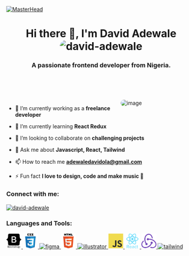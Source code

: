 [![MasterHead](https://i.pinimg.com/originals/06/6d/c3/066dc352e368eb84f17c9aa0154a1a87.gif)](https://github.com/DavidAdewale)

<h1 align="center">Hi there 👋, I'm David Adewale <img width='30' style='border-radius: 200px;' src="https://avatars.githubusercontent.com/u/120166285?s=400&u=6e20756bf97834ed7cd575092cadd3f00fe2b26d&v=4" alt="david-adewale" /> </h1>
<h3 align="center" style='padding-bottom: 2rem;'>A passionate frontend developer from Nigeria.</h3>

<br/>
<br/>

<img align='right' width='200' alt='image' style='border-radius: 16px;' src='https://i.pinimg.com/564x/28/54/4f/28544f9edce7a2046945be3c5b5522dd.jpg' />

<!-- <p align="left"> </p> -->

- 🔭 I’m currently working as a **freelance developer**

- 🌱 I’m currently learning **React Redux**

- 👯 I’m looking to collaborate on **challenging projects**

- 💬 Ask me about **Javascript, React, Tailwind**

- 📫 How to reach me **adewaledavidola@gmail.com**

- ⚡ Fun fact **I love to design, code and make music 🎵**

<h3 align="left">Connect with me:</h3>
<p align="left">
<a href="https://www.linkedin.com/in/david-adewale-a64082209/" target="blank"><img align="center" src="https://raw.githubusercontent.com/rahuldkjain/github-profile-readme-generator/master/src/images/icons/Social/linked-in-alt.svg" alt="david-adewale" height="30" width="40" /></a>
</p>

<h3 align="left">Languages and Tools:</h3>
<p align="left"> <a href="https://getbootstrap.com" target="_blank" rel="noreferrer"> <img src="https://raw.githubusercontent.com/devicons/devicon/master/icons/bootstrap/bootstrap-plain-wordmark.svg" alt="bootstrap" width="40" height="40"/> </a> <a href="https://www.w3schools.com/css/" target="_blank" rel="noreferrer"> <img src="https://raw.githubusercontent.com/devicons/devicon/master/icons/css3/css3-original-wordmark.svg" alt="css3" width="40" height="40"/> </a> <a href="https://www.figma.com/" target="_blank" rel="noreferrer"> <img src="https://www.vectorlogo.zone/logos/figma/figma-icon.svg" alt="figma" width="40" height="40"/> </a> <a href="https://www.w3.org/html/" target="_blank" rel="noreferrer"> <img src="https://raw.githubusercontent.com/devicons/devicon/master/icons/html5/html5-original-wordmark.svg" alt="html5" width="40" height="40"/> </a> <a href="https://www.adobe.com/in/products/illustrator.html" target="_blank" rel="noreferrer"> <img src="https://www.vectorlogo.zone/logos/adobe_illustrator/adobe_illustrator-icon.svg" alt="illustrator" width="40" height="40"/> </a> <a href="https://developer.mozilla.org/en-US/docs/Web/JavaScript" target="_blank" rel="noreferrer"> <img src="https://raw.githubusercontent.com/devicons/devicon/master/icons/javascript/javascript-original.svg" alt="javascript" width="40" height="40"/> </a> <a href="https://reactjs.org/" target="_blank" rel="noreferrer"> <img src="https://raw.githubusercontent.com/devicons/devicon/master/icons/react/react-original-wordmark.svg" alt="react" width="40" height="40"/> </a> <a href="https://redux.js.org" target="_blank" rel="noreferrer"> <img src="https://raw.githubusercontent.com/devicons/devicon/master/icons/redux/redux-original.svg" alt="redux" width="40" height="40"/> </a> <a href="https://tailwindcss.com/" target="_blank" rel="noreferrer"> <img src="https://www.vectorlogo.zone/logos/tailwindcss/tailwindcss-icon.svg" alt="tailwind" width="40" height="40"/> </a> </p>

